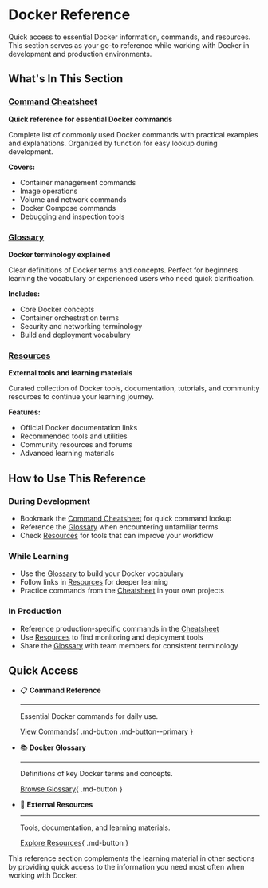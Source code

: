 # Docker Reference

Quick access to essential Docker information, commands, and resources. This section serves as your go-to reference while working with Docker in development and production environments.

## What's In This Section

### [Command Cheatsheet](commands.md)
**Quick reference for essential Docker commands**

Complete list of commonly used Docker commands with practical examples and explanations. Organized by function for easy lookup during development.

**Covers:**
- Container management commands
- Image operations
- Volume and network commands
- Docker Compose commands
- Debugging and inspection tools

### [Glossary](glossary.md)
**Docker terminology explained**

Clear definitions of Docker terms and concepts. Perfect for beginners learning the vocabulary or experienced users who need quick clarification.

**Includes:**
- Core Docker concepts
- Container orchestration terms
- Security and networking terminology
- Build and deployment vocabulary

### [Resources](resources.md)
**External tools and learning materials**

Curated collection of Docker tools, documentation, tutorials, and community resources to continue your learning journey.

**Features:**
- Official Docker documentation links
- Recommended tools and utilities
- Community resources and forums
- Advanced learning materials

## How to Use This Reference

### During Development
- Bookmark the [Command Cheatsheet](commands.md) for quick command lookup
- Reference the [Glossary](glossary.md) when encountering unfamiliar terms
- Check [Resources](resources.md) for tools that can improve your workflow

### While Learning
- Use the [Glossary](glossary.md) to build your Docker vocabulary
- Follow links in [Resources](resources.md) for deeper learning
- Practice commands from the [Cheatsheet](commands.md) in your own projects

### In Production
- Reference production-specific commands in the [Cheatsheet](commands.md)
- Use [Resources](resources.md) to find monitoring and deployment tools
- Share the [Glossary](glossary.md) with team members for consistent terminology

## Quick Access

<div class="grid cards" markdown>

-   📋 **Command Reference**

    ---
    
    Essential Docker commands for daily use.
    
    [View Commands](commands.md){ .md-button .md-button--primary }

-   📚 **Docker Glossary**

    ---
    
    Definitions of key Docker terms and concepts.
    
    [Browse Glossary](glossary.md){ .md-button }

-   🔗 **External Resources**

    ---
    
    Tools, documentation, and learning materials.
    
    [Explore Resources](resources.md){ .md-button }

</div>

This reference section complements the learning material in other sections by providing quick access to the information you need most often when working with Docker.